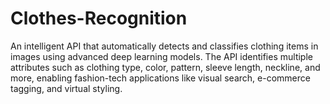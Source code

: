 # Clothes-Recognition
An intelligent API that automatically detects and classifies clothing items in images using advanced deep learning models. The API identifies multiple attributes such as clothing type, color, pattern, sleeve length, neckline, and more, enabling fashion-tech applications like visual search, e-commerce tagging, and virtual styling.

